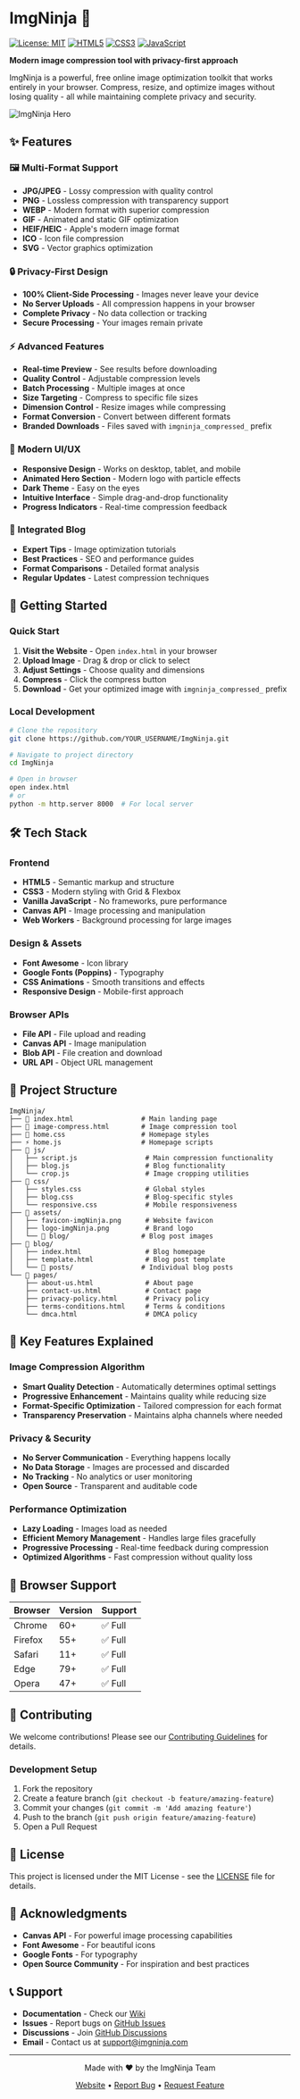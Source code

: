 # ImgNinja 🥷

[![License: MIT](https://img.shields.io/badge/License-MIT-yellow.svg)](https://opensource.org/licenses/MIT)
[![HTML5](https://img.shields.io/badge/HTML5-E34F26?style=flat&logo=html5&logoColor=white)](https://developer.mozilla.org/en-US/docs/Web/HTML)
[![CSS3](https://img.shields.io/badge/CSS3-1572B6?style=flat&logo=css3&logoColor=white)](https://developer.mozilla.org/en-US/docs/Web/CSS)
[![JavaScript](https://img.shields.io/badge/JavaScript-F7DF1E?style=flat&logo=javascript&logoColor=black)](https://developer.mozilla.org/en-US/docs/Web/JavaScript)

**Modern image compression tool with privacy-first approach**

ImgNinja is a powerful, free online image optimization toolkit that works entirely in your browser. Compress, resize, and optimize images without losing quality - all while maintaining complete privacy and security.

![ImgNinja Hero](assets/Preview.jpeg)

## ✨ Features

### 🖼️ **Multi-Format Support**
- **JPG/JPEG** - Lossy compression with quality control
- **PNG** - Lossless compression with transparency support
- **WEBP** - Modern format with superior compression
- **GIF** - Animated and static GIF optimization
- **HEIF/HEIC** - Apple's modern image format
- **ICO** - Icon file compression
- **SVG** - Vector graphics optimization

### 🔒 **Privacy-First Design**
- **100% Client-Side Processing** - Images never leave your device
- **No Server Uploads** - All compression happens in your browser
- **Complete Privacy** - No data collection or tracking
- **Secure Processing** - Your images remain private

### ⚡ **Advanced Features**
- **Real-time Preview** - See results before downloading
- **Quality Control** - Adjustable compression levels
- **Batch Processing** - Multiple images at once
- **Size Targeting** - Compress to specific file sizes
- **Dimension Control** - Resize images while compressing
- **Format Conversion** - Convert between different formats
- **Branded Downloads** - Files saved with `imgninja_compressed_` prefix

### 🎨 **Modern UI/UX**
- **Responsive Design** - Works on desktop, tablet, and mobile
- **Animated Hero Section** - Modern logo with particle effects
- **Dark Theme** - Easy on the eyes
- **Intuitive Interface** - Simple drag-and-drop functionality
- **Progress Indicators** - Real-time compression feedback

### 📝 **Integrated Blog**
- **Expert Tips** - Image optimization tutorials
- **Best Practices** - SEO and performance guides
- **Format Comparisons** - Detailed format analysis
- **Regular Updates** - Latest compression techniques

## 🚀 Getting Started

### Quick Start
1. **Visit the Website** - Open `index.html` in your browser
2. **Upload Image** - Drag & drop or click to select
3. **Adjust Settings** - Choose quality and dimensions
4. **Compress** - Click the compress button
5. **Download** - Get your optimized image with `imgninja_compressed_` prefix

### Local Development
```bash
# Clone the repository
git clone https://github.com/YOUR_USERNAME/ImgNinja.git

# Navigate to project directory
cd ImgNinja

# Open in browser
open index.html
# or
python -m http.server 8000  # For local server
```

## 🛠️ Tech Stack

### Frontend
- **HTML5** - Semantic markup and structure
- **CSS3** - Modern styling with Grid & Flexbox
- **Vanilla JavaScript** - No frameworks, pure performance
- **Canvas API** - Image processing and manipulation
- **Web Workers** - Background processing for large images

### Design & Assets
- **Font Awesome** - Icon library
- **Google Fonts (Poppins)** - Typography
- **CSS Animations** - Smooth transitions and effects
- **Responsive Design** - Mobile-first approach

### Browser APIs
- **File API** - File upload and reading
- **Canvas API** - Image manipulation
- **Blob API** - File creation and download
- **URL API** - Object URL management

## 📁 Project Structure

```
ImgNinja/
├── 📄 index.html                 # Main landing page
├── 📄 image-compress.html        # Image compression tool
├── 🎨 home.css                   # Homepage styles
├── ⚡ home.js                    # Homepage scripts
├── 📁 js/
│   ├── script.js                 # Main compression functionality
│   ├── blog.js                   # Blog functionality
│   └── crop.js                   # Image cropping utilities
├── 📁 css/
│   ├── styles.css                # Global styles
│   ├── blog.css                  # Blog-specific styles
│   └── responsive.css            # Mobile responsiveness
├── 📁 assets/
│   ├── favicon-imgNinja.png      # Website favicon
│   ├── logo-imgNinja.png         # Brand logo
│   └── 📁 blog/                  # Blog post images
├── 📁 blog/
│   ├── index.html                # Blog homepage
│   ├── template.html             # Blog post template
│   └── 📁 posts/                 # Individual blog posts
└── 📁 pages/
    ├── about-us.html             # About page
    ├── contact-us.html           # Contact page
    ├── privacy-policy.html       # Privacy policy
    ├── terms-conditions.html     # Terms & conditions
    └── dmca.html                 # DMCA policy
```

## 🎯 Key Features Explained

### Image Compression Algorithm
- **Smart Quality Detection** - Automatically determines optimal settings
- **Progressive Enhancement** - Maintains quality while reducing size
- **Format-Specific Optimization** - Tailored compression for each format
- **Transparency Preservation** - Maintains alpha channels where needed

### Privacy & Security
- **No Server Communication** - Everything happens locally
- **No Data Storage** - Images are processed and discarded
- **No Tracking** - No analytics or user monitoring
- **Open Source** - Transparent and auditable code

### Performance Optimization
- **Lazy Loading** - Images load as needed
- **Efficient Memory Management** - Handles large files gracefully
- **Progressive Processing** - Real-time feedback during compression
- **Optimized Algorithms** - Fast compression without quality loss

## 📱 Browser Support

| Browser | Version | Support |
|---------|---------|---------|
| Chrome  | 60+     | ✅ Full |
| Firefox | 55+     | ✅ Full |
| Safari  | 11+     | ✅ Full |
| Edge    | 79+     | ✅ Full |
| Opera   | 47+     | ✅ Full |

## 🤝 Contributing

We welcome contributions! Please see our [Contributing Guidelines](CONTRIBUTING.md) for details.

### Development Setup
1. Fork the repository
2. Create a feature branch (`git checkout -b feature/amazing-feature`)
3. Commit your changes (`git commit -m 'Add amazing feature'`)
4. Push to the branch (`git push origin feature/amazing-feature`)
5. Open a Pull Request

## 📄 License

This project is licensed under the MIT License - see the [LICENSE](LICENSE) file for details.

## 🙏 Acknowledgments

- **Canvas API** - For powerful image processing capabilities
- **Font Awesome** - For beautiful icons
- **Google Fonts** - For typography
- **Open Source Community** - For inspiration and best practices

## 📞 Support

- **Documentation** - Check our [Wiki](../../wiki)
- **Issues** - Report bugs on [GitHub Issues](../../issues)
- **Discussions** - Join [GitHub Discussions](../../discussions)
- **Email** - Contact us at support@imgninja.com

---

<div align="center">
  <p>Made with ❤️ by the ImgNinja Team</p>
  <p>
    <a href="https://imgninja.com">Website</a> •
    <a href="../../issues">Report Bug</a> •
    <a href="../../discussions">Request Feature</a>
  </p>
</div>
